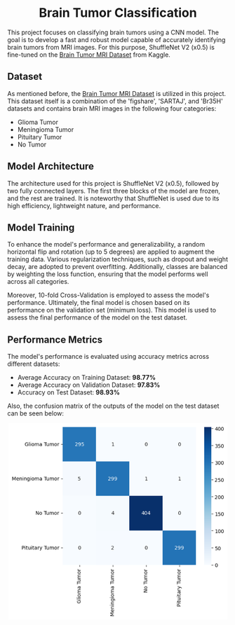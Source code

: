 <h1 align="center">Brain Tumor Classification</h1>

This project focuses on classifying brain tumors using a CNN model. The goal is to develop a fast and robust model capable of accurately identifying brain tumors from MRI images. For this purpose, ShuffleNet V2 (x0.5) is fine-tuned on the [Brain Tumor MRI Dataset](https://www.kaggle.com/datasets/masoudnickparvar/brain-tumor-mri-dataset) from Kaggle.

## Dataset
As mentioned before, the [Brain Tumor MRI Dataset](https://www.kaggle.com/datasets/masoudnickparvar/brain-tumor-mri-dataset) is utilized in this project. This dataset itself is a combination of the 'figshare', 'SARTAJ', and 'Br35H' datasets and contains brain MRI images in the following four categories:
  * Glioma Tumor
  * Meningioma Tumor
  * Pituitary Tumor
  * No Tumor

## Model Architecture
The architecture used for this project is ShuffleNet V2 (x0.5), followed by two fully connected layers. The first three blocks of the model are frozen, and the rest are trained. It is noteworthy that ShuffleNet is used due to its high efficiency, lightweight nature, and performance.

## Model Training
To enhance the model's performance and generalizability, a random horizontal flip and rotation (up to 5 degrees) are applied to augment the training data. Various regularization techniques, such as dropout and weight decay, are adopted to prevent overfitting. Additionally, classes are balanced by weighting the loss function, ensuring that the model performs well across all categories.

Moreover, 10-fold Cross-Validation is employed to assess the model's performance. Ultimately, the final model is chosen based on its performance on the validation set (minimum loss). This model is used to assess the final performance of the model on the test dataset.


## Performance Metrics
The model's performance is evaluated using accuracy metrics across different datasets:
  * Average Accuracy on Training Dataset: **98.77%**
  * Average Accuracy on Validation Dataset: **97.83%**
  * Accuracy on Test Dataset: **98.93%**

Also, the confusion matrix of the outputs of the model on the test dataset can be seen below:
<p align="center">
  <img src="https://github.com/NegarMov/Brain-Tumor-Classification/blob/main/confusion_matrix.png" alt="Confusion Matrix" width="500"/>
</p>
